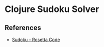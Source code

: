 # Clojure Sudoku Solver

## References

* [Sudoku - Rosetta Code](http://rosettacode.org/wiki/Sudoku#Clojure)
